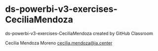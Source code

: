 # ds-powerbi-v3-exercises-CeciliaMendoza
ds-powerbi-v3-exercises-CeciliaMendoza created by GitHub Classroom

Cecilia Mendoza Moreno 
cecilia.mendoza@ia.center
